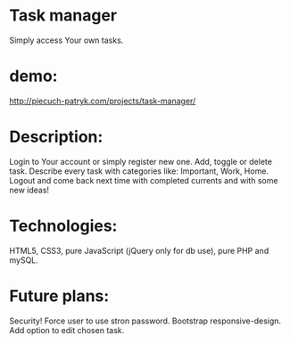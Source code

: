 # Task manager
Simply access Your own tasks.

# demo: 
http://piecuch-patryk.com/projects/task-manager/

# Description:
Login to Your account or simply register new one. Add, toggle or delete task. Describe every task with categories like: Important, Work, Home.
Logout and come back next time with completed currents and with some new ideas!

# Technologies:
HTML5, CSS3, pure JavaScript (jQuery only for db use), pure PHP and mySQL.

# Future plans:
Security!
Force user to use stron password.
Bootstrap responsive-design.
Add option to edit chosen task.